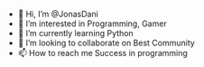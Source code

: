 - 👋 Hi, I’m @JonasDani
- 👀 I’m interested in Programming, Gamer
- 🌱 I’m currently learning Python
- 💞️ I’m looking to collaborate on Best Community
- 📫 How to reach me Success in programming

<!---
JonasDani/JonasDani is a ✨ special ✨ repository because its `README.md` (this file) appears on your GitHub profile.
You can click the Preview link to take a look at your changes.
--->
